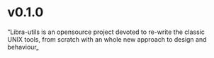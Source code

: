 # v0.1.0

“Libra-utils is an opensource project devoted to re-write the classic<br>
 UNIX tools, from scratch with an whole new approach to design and behaviour„

